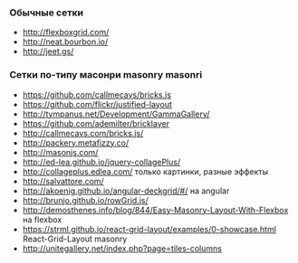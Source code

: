 ### Обычные сетки
+ http://flexboxgrid.com/
+ http://neat.bourbon.io/ 
+ http://jeet.gs/ 

### Сетки по-типу масонри masonry masonri
+ https://github.com/callmecavs/bricks.js
+ https://github.com/flickr/justified-layout
+ http://tympanus.net/Development/GammaGallery/
+ https://github.com/ademilter/bricklayer
+ http://callmecavs.com/bricks.js/
+ http://packery.metafizzy.co/
+ http://masonjs.com/
+ http://ed-lea.github.io/jquery-collagePlus/
+ http://collageplus.edlea.com/ только картинки, разные эффекты
+ http://salvattore.com/
+ http://akoenig.github.io/angular-deckgrid/#/ на angular
+ http://brunjo.github.io/rowGrid.js/ 
+ http://demosthenes.info/blog/844/Easy-Masonry-Layout-With-Flexbox на flexbox
+ https://strml.github.io/react-grid-layout/examples/0-showcase.html React-Grid-Layout masonry
+ http://unitegallery.net/index.php?page=tiles-columns
